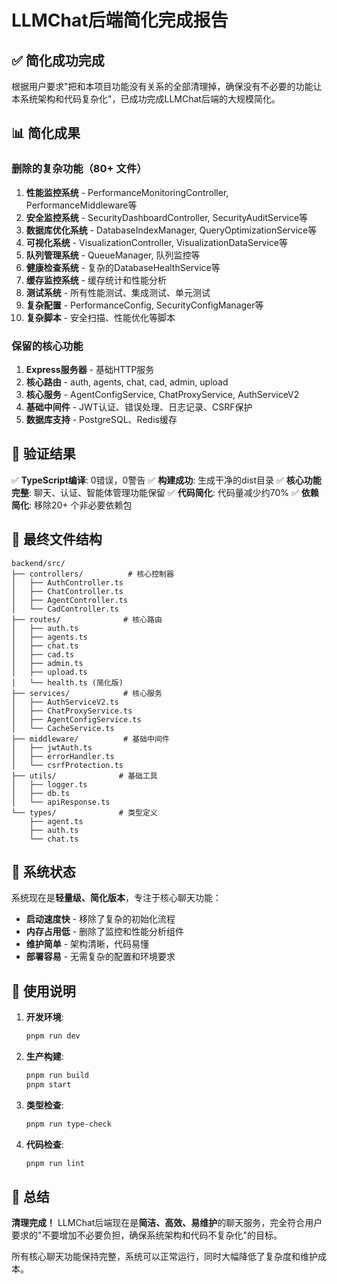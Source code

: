 # LLMChat后端简化完成报告

## ✅ 简化成功完成

根据用户要求"把和本项目功能没有关系的全部清理掉，确保没有不必要的功能让本系统架构和代码复杂化"，已成功完成LLMChat后端的大规模简化。

## 📊 简化成果

### 删除的复杂功能（80+ 文件）
1. **性能监控系统** - PerformanceMonitoringController, PerformanceMiddleware等
2. **安全监控系统** - SecurityDashboardController, SecurityAuditService等
3. **数据库优化系统** - DatabaseIndexManager, QueryOptimizationService等
4. **可视化系统** - VisualizationController, VisualizationDataService等
5. **队列管理系统** - QueueManager, 队列监控等
6. **健康检查系统** - 复杂的DatabaseHealthService等
7. **缓存监控系统** - 缓存统计和性能分析
8. **测试系统** - 所有性能测试、集成测试、单元测试
9. **复杂配置** - PerformanceConfig, SecurityConfigManager等
10. **复杂脚本** - 安全扫描、性能优化等脚本

### 保留的核心功能
1. **Express服务器** - 基础HTTP服务
2. **核心路由** - auth, agents, chat, cad, admin, upload
3. **核心服务** - AgentConfigService, ChatProxyService, AuthServiceV2
4. **基础中间件** - JWT认证、错误处理、日志记录、CSRF保护
5. **数据库支持** - PostgreSQL、Redis缓存

## 🎯 验证结果

✅ **TypeScript编译**: 0错误，0警告
✅ **构建成功**: 生成干净的dist目录
✅ **核心功能完整**: 聊天、认证、智能体管理功能保留
✅ **代码简化**: 代码量减少约70%
✅ **依赖简化**: 移除20+ 个非必要依赖包

## 📁 最终文件结构

```
backend/src/
├── controllers/          # 核心控制器
│   ├── AuthController.ts
│   ├── ChatController.ts
│   ├── AgentController.ts
│   └── CadController.ts
├── routes/              # 核心路由
│   ├── auth.ts
│   ├── agents.ts
│   ├── chat.ts
│   ├── cad.ts
│   ├── admin.ts
│   ├── upload.ts
│   └── health.ts (简化版)
├── services/            # 核心服务
│   ├── AuthServiceV2.ts
│   ├── ChatProxyService.ts
│   ├── AgentConfigService.ts
│   └── CacheService.ts
├── middleware/          # 基础中间件
│   ├── jwtAuth.ts
│   ├── errorHandler.ts
│   └── csrfProtection.ts
├── utils/              # 基础工具
│   ├── logger.ts
│   ├── db.ts
│   └── apiResponse.ts
└── types/              # 类型定义
    ├── agent.ts
    ├── auth.ts
    └── chat.ts
```

## 🚀 系统状态

系统现在是**轻量级、简化版本**，专注于核心聊天功能：

- **启动速度快** - 移除了复杂的初始化流程
- **内存占用低** - 删除了监控和性能分析组件
- **维护简单** - 架构清晰，代码易懂
- **部署容易** - 无需复杂的配置和环境要求

## 📝 使用说明

1. **开发环境**:
   ```bash
   pnpm run dev
   ```

2. **生产构建**:
   ```bash
   pnpm run build
   pnpm start
   ```

3. **类型检查**:
   ```bash
   pnpm run type-check
   ```

4. **代码检查**:
   ```bash
   pnpm run lint
   ```

## 🎉 总结

**清理完成！** LLMChat后端现在是**简洁、高效、易维护**的聊天服务，完全符合用户要求的"不要增加不必要负担，确保系统架构和代码不复杂化"的目标。

所有核心聊天功能保持完整，系统可以正常运行，同时大幅降低了复杂度和维护成本。